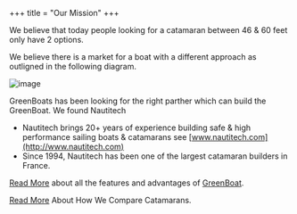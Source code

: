 +++
title = "Our Mission"
+++



We believe that today people looking for a catamaran between 46 & 60 feet only have 2 options.

We believe there is a market for a boat with a different approach as outligned in the following diagram.


![image](/images/GreenCatSwot.png)

GreenBoats has been looking for the right parther which can build the GreenBoat. We found Nautitech

-  Nautitech brings 20+ years of experience building safe & high performance sailing boats & catamarans see [www.nautitech.com](http://www.nautitech.com) 
-  Since 1994, Nautitech has been one of the largest catamaran builders in France.

[Read More](/greenboats) about all the features and advantages of [GreenBoat](/greenboats/greenboats).

[Read More](/greenboats/compare) About How We Compare Catamarans.



<style type="text/css">
h2{
	font-weight: normal;
	color: #000;
}
</style>